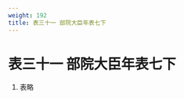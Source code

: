 ```yaml
---
weight: 192
title: 表三十一 部院大臣年表七下
---
```


# 表三十一 部院大臣年表七下

1. <span id="表三十一_部院大臣年表七下-1"></span>
表略
